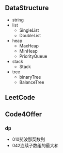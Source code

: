 ## DataStructure

- string
- list 
    - SingleList
    - DoubleList
- heap
    - MaxHeap
    - MinHeap
    - PriorityQueue
- stack
    - Stack
- tree
    - binaryTree
    - BalanceTree

## LeetCode

## Code4Offer

### dp
- 010斐波那契数列
- 042连续子数组的最大和
